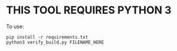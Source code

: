 # THIS TOOL REQUIRES PYTHON 3

To use:

```
pip install -r requirements.txt
python3 verify_build.py FILENAME_HERE
```
